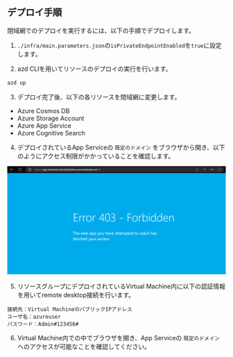 ## デプロイ手順
閉域網でのデプロイを実行するには、以下の手順でデプロイします。

1. `./infra/main.parameters.json`の`isPrivateEndpointEnabled`を`true`に設定します。

2. azd CLIを用いてリソースのデプロイの実行を行います。

```bash
azd up
```

3. デプロイ完了後、以下の各リソースを閉域網に変更します。

- Azure Cosmos DB
- Azure Storage Account
- Azure App Service
- Azure Cognitive Search


4. デプロイされているApp Serviceの `既定のドメイン` をブラウザから開き、以下のようにアクセス制限がかかっていることを確認します。

![403の画面](./assets/private_403.png)

5. リソースグループにデプロイされているVirtual Machine内に以下の認証情報を用いてremote desktop接続を行います。

```
接続先：Virtual MachineのパブリックIPアドレス
ユーザ名：azureuser
パスワード：Admin#123456#
```

6. Virtual Machine内での中でブラウザを開き、App Serviceの `既定のドメイン` へのアクセスが可能なことを確認してください。

